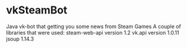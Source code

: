 # vkSteamBot
Java vk-bot that getting you some news from Steam Games
A couple of libraries that were used:
steam-web-api version 1.2
vk.api version 1.0.11
jsoup 1.14.3
